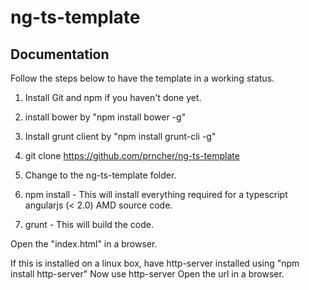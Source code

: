 ng-ts-template
================

## Documentation

Follow the steps below to have the template in a working status.

1. Install Git and npm if you haven't done yet.
2. install bower by "npm install bower -g"
3. Install grunt client by "npm install grunt-cli -g"
4. git clone https://github.com/prncher/ng-ts-template

5. Change to the ng-ts-template folder.

6. npm install  - This will install everything required for a typescript angularjs (< 2.0) AMD source code.

7. grunt - This will build the code.

Open the "index.html" in a browser.

If this is installed on a linux box, have http-server installed using "npm install http-server"
Now use http-server <path-where-package-installed>
Open the url in a browser.